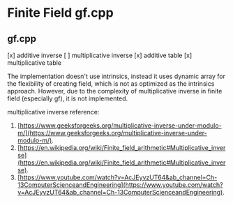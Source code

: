 # Finite Field gf.cpp

## gf.cpp
[x] additive inverse
[ ] multiplicative inverse
[x] additive table
[x] multiplicative table

The implementation doesn't use intrinsics, instead it uses dynamic array for the flexibility of creating field, which is not as optimized as the intrinsics approach. However, due to the complexity of multiplicative inverse in finite field (especially gf), it is not implemented.

multiplicative inverse reference:
1. [https://www.geeksforgeeks.org/multiplicative-inverse-under-modulo-m/](https://www.geeksforgeeks.org/multiplicative-inverse-under-modulo-m/).
2. [https://en.wikipedia.org/wiki/Finite_field_arithmetic#Multiplicative_inverse](https://en.wikipedia.org/wiki/Finite_field_arithmetic#Multiplicative_inverse).
3. [https://www.youtube.com/watch?v=AcJEyvzUT64&ab_channel=Ch-13ComputerScienceandEngineering](https://www.youtube.com/watch?v=AcJEyvzUT64&ab_channel=Ch-13ComputerScienceandEngineering).
